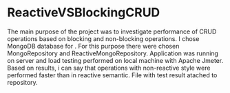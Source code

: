 # ReactiveVSBlockingCRUD
The main purpose of the project was to investigate performance of CRUD operations based on blocking and non-blocking operations. I chose MongoDB database for . For this purpose there were chosen MongoRepository and ReactiveMongoRepository. Application was running on server and load testing performed on local machine with Apache Jmeter. Based on results, i can say that operations with non-reactive style were performed faster than in reactive semantic. File with test result atached to repository.
